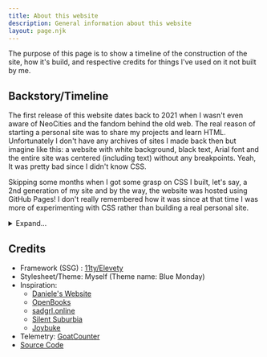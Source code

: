 ```yaml
---
title: About this website
description: General information about this website
layout: page.njk
---
```


The purpose of this page is to show a timeline of the construction of the site, how it's build, and respective credits for things I've used on it not built by me.

## Backstory/Timeline

The first release of this website dates back to 2021 when I wasn't even aware of NeoCities and the fandom behind the old web. The real reason of starting a personal site was to share my projects and learn HTML. Unfortunately I don't have any archives of sites I made back then but imagine like this: a website with white background, black text, Arial font and the entire site was centered (including text) without any breakpoints. Yeah, It was pretty bad since I didn't know CSS.

Skipping some months when I got some grasp on CSS I built, let's say, a 2nd generation of my site and by the way, the website was hosted using GitHub Pages! I don't really remembered how it was since at that time I was more of experimenting with CSS rather than building a real personal site.

<details>
<summary>Expand...</summary>

### 2022

In 2022 I decided to go more professional, I even got a custom domain which was `reduxflakes.ga` and was still hosted using GitHub Pages. Now at this time I was on fire, every month the site had a completly different design which means I will divide this year in the months where a redesign happened. Keep in mind there were a lot more designs which never got released and since it's more than 10 screenshots I will only show major releases.

#### August

{% figure "/static/images/personal/website-timeline/website_aug_2022.webp", "My website - August 2022" %}

#### September

The September website was the one that I was actually proud, it was built using Astro 1.0 and was heavely inspired by [kdrag0n.dev](https://kdrag0n.dev/) website with the only difference being the blog page. I don't have any archives and the only screenshot I have is when I was developing the posts card on the blog page.

{% figure "/static/images/personal/website-timeline/website_sep_2022.webp", "Blog posts section - September 2022" %}

#### December

In December I decided to redesign the site to be more simple and create more content for it (I also moved to Jekyll), that is also when I started using Mastodon a lot more and since I'm on [Fosstodon](https://fosstodon.org/) and I follow one of the project managers being [Kev Quirk](https://kevquirk.com/) I got the inspiration of his minimal site and since he has a CSS framework called [Simple.css](https://simplecss.org/) I got inspired into also recreating that. Even though I haven't archived that site I did made a lot of development logs on my Discord server so I have some prints to show how it looked! 😊

{% figure "/static/images/personal/website-timeline/website_dec_2022.webp", "My website in December 2022" %}

You can also check one of my projects that never saw the light of day.

### 2023

#### January

2023 is interesting... So some people might know me from the SurfScape project which at the time was dead and was still called NetFind. So you might be thinking, why are you talking about this? Well I had the idea to revice it into a personal site, however I still built a new iteration of the site before that. This version was going to be hosted on GitHub but after a few days I abandoned the idea. Since I used Linux, I had the idea to add a little terminal with neofetch to show some information about me, similar to the old site which this one was built on top off.

{% figure "/static/images/personal/website-timeline/website_beta_jan_2023_1.webp", "Beta version of the site - January 2023" %}

It even had a download and archive page!

{% figure "/static/images/personal/website-timeline/website_beta_jan_2023_2.webp", "Downloads section - January 2023" %}

At this time I was already aware of NeoCities and was watching it's community for like a month to see how it worked and if it was suitable for creating the next iteration of my site, and so that's what I did, created an account and started building the next site with the idea I had at the start of the year. The main reason behind my move was [OpenBooks]()
I joined their server and I really enjoyed the idea behind personal sites and the old web aesthetics, afterall I love old tech!

So I picked up NetFind and made it online again on NeoCities, and then created eversoul. The reason behind the name was because since it was a personal site I wanted a name that conveyed that so that's why I chose eversoul, another reason is what I talked about earlier, this site was originated from the old NetFind and that was a web portal and so I decided to create a different name for my site to show people that it was more than a simple personal site.

{% figure "/static/images/personal/website-timeline/eversoul_jan_2023.webp", "Development screenshot of eversoul - January 2023" %}

As you can see, I was really into pixel art, and I even added a CRT-like animation to it! Now keep in mind this website did evolve a lot more that it seems on the screenshot, there was a time I had a theme engine with 3 different themes for the site, one was inspired by the Luna theme from Windows XP!

#### February

In February I finally decided to "kill off" NetFind and combine both eversoul and the rest of NetFind into the same site. The name was still the same with the only difference being that it starts with a capital letter and the text is italic like this: _Eversoul_. Fortunately I did [archive the site to Archive.org](https://web.archive.org/web/20230215201839/https://eversoul.neocities.org/).

{% figure "/static/images/personal/website-timeline/eversoul_feb_2023.webp", "Development screenshot of eversoul - January 2023" %}

#### March

In March I decided to change the name of Eversoul again and to what? Well, I changed it to NetFind again. I will not gonna talk about it a lot since it's not really related to this site.

#### April

NetFind finally released as a beta with a new design aesthetic since after changing the name to NetFind the design remained the same.

However I did come back with my personal website, this is possibly the biggest overhaul ever since it stayed quite updated. I decided to go with a minimal design this time but still having some pixel art around from eversoul.

{% figure "/static/images/personal/website-timeline/website_apr_2023.webp", "Initial release of the new website - April 2023" %}

I have made [archives to archive.org](https://web.archive.org/web/20230424185047/https://reduxflakes.neocities.org/) for anyone interested at the time!

#### May

At the end of May I decided to go all minimal after seing [Bradley Taunt](https://bt.ht/) old website. But even then I wasn't sure about it.

{% figure "/static/images/personal/website-timeline/website_may_2023.webp", "Website minimal update - May 2023" %}

[Archive of the site](https://web.archive.org/web/20230531144916/https://reduxflakes.neocities.org/).

#### October

After some months of inactivity since I was working on SurfScape and had a vacation, in October I finally decided to pick up my website again, same with the last one, I decided go minimalist but with some changes on the design to make it, let's say, more modern.

{% figure "/static/images/personal/website-timeline/website_oct_2023.webp", "Website minimal redesign - October 2023" %}

[Archive of the site](https://web.archive.org/web/20231005084656/https://reduxflakes.neocities.org/).

#### December - Today

And we've reached the end! Yeah as you can see this website has quite some "history", I also hope that the current version will stay the same as in, no major redesigns, there will always be small fixes and improvements but if I decide to redesign, the current site will be archived but I hope that doesn't happen. Bye or check the [credits](#credits) section. ☺️

</details>

## Credits

- Framework (SSG) : [11ty/Elevety](https://www.11ty.dev/)
- Stylesheet/Theme: Myself (Theme name: Blue Monday)
- Inspiration:
  - [Daniele's Website](https://daniele63.neocities.org/)
  - [OpenBooks](https://openbooks.neocities.org/)
  - [sadgrl.online](https://sadgrl.online/)
  - [Silent Suburbia](https://silentsuburbia.neocities.org/)
  - [Joybuke](https://joybuke.neocities.org/)
- Telemetry: [GoatCounter](https://www.goatcounter.com/)
- [Source Code](https://github.com/ReduxFlakes/website)
